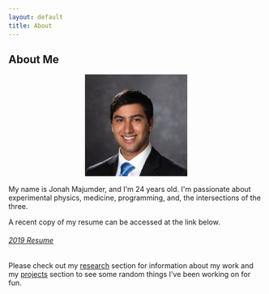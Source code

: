 ```yaml
---
layout: default
title: About
---
```


<h2>About Me</h2>

<div style="text-align: center;">
<img src="jonah.jpg" width="40%"/>
</div>

<p>My name is Jonah Majumder, and I'm 24 years old. I'm passionate about experimental physics, medicine, programming, and, the intersections of the three.</p>

<p>A recent copy of my resume can be accessed at the link below.</p>

<h6><a href="Resume_JonahMajumder.pdf">2019 Resume</a></h6>

<p>Please check out my <a href="research">research</a> section for information about my work and my <a href="projects">projects</a> section to see some random things I've been working on for fun.